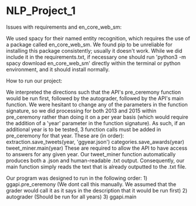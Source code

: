 # NLP_Project_1

Issues with requirements and en_core_web_sm:

We used spacy for their named entity recognition, which requires the use of a package called en_core_web_sm. We found pip to be unreliable for installing this package consistently; usually it doesn't work. While we did include it in the requirements.txt, if necessary one should run 'python3 -m spacy download en_core_web_sm' directly within the terminal or python environment, and it should install normally. 

How to run our project:

We interpreted the directions such that the API's pre_ceremony function would be run first, followed by the autograder, followed by the API's main function. We were hesitant to change any of the parameters in the function signature, so we did processing for both 2013 and 2015 within pre_ceremony rather than doing it on a per year basis (which would require the addition of a 'year' parameter in the function signature). As such, if an additional year is to be tested, 3 function calls must be added in pre_ceremony for that year. These are (in order):
    extraction.save_tweets(year, 'ggyear.json')
    categories.save_awards(year)
    tweet_miner.main(year)
These are required to allow the API to have access to answers for any given year. Our tweet_miner function automatically produces both a .json and human-readable .txt output. Consequently, our main function simply reads the text that is already outputted to the .txt file.

Our program was designed to run in the following order:
    1) ggapi.pre_ceremony (We dont call this manually. We assumed that the grader would call it as it says in the description that it would be run first)
    2) autograder (Should be run for all years)
    3) ggapi.main
